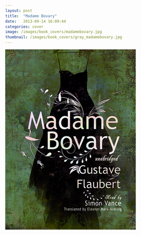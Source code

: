 ```yaml
---
layout: post
title:  "Madame Bovary"
date:   2013-09-14 16:09:44
categories: cover
image: /images/book_covers/madamebovary.jpg 
thumbnail: /images/book_covers/gray_madamebovary.jpg
---
```

![Madame Bovary][image]

[image]: /images/book_covers/madamebovary.jpg "Madame Bovary"
